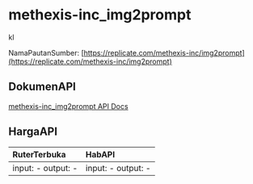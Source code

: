 # methexis-inc_img2prompt

kl

NamaPautanSumber: [https://replicate.com/methexis-inc/img2prompt](https://replicate.com/methexis-inc/img2prompt)

## DokumenAPI

[methexis-inc_img2prompt API Docs](../apis/kl/methexis-inc_img2prompt.md)

## HargaAPI

| RuterTerbuka | HabAPI |
|:---|:---|
| input: - output: - | input: - output: - |

